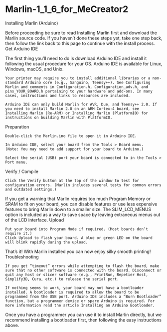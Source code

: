 # Marlin-1_1_6_for_MeCreator2

Installing Marlin (Arduino)

Before proceeding be sure to read Installing Marlin first and download the Marlin source code. If you haven’t done these steps yet, take one step back, then follow the link back to this page to continue with the install process.
Get Arduino IDE

The first thing you’ll need to do is download Arduino IDE and install it following the usual procedure for your OS. Arduino IDE is available for Linux, Windows, macOS, and Unix.

    Your printer may require you to install additional libraries or a non-standard Arduino core (e.g., Sanguino, Teensy++). See Configuring Marlin and comments in Configuration.h, Configuration_adv.h, and pins_YOUR_BOARD.h pertaining to your hardware and add-ons. In many cases, instructions and links to resources are included.

    Arduino IDE can only build Marlin for AVR, Due, and Teensy++ 2.0. If you need to install Marlin 2.0 on an ARM Cortex-4 board, see Installing Marlin (Re-ARM) or Installing Marlin (PlatformIO) for instructions on building Marlin with PlatformIO.

Preparation

    Double-click the Marlin.ino file to open it in Arduino IDE.

    In Arduino IDE, select your board from the Tools > Board menu.
    (Note: You may need to add support for your board to Arduino.)

    Select the serial (USB) port your board is connected to in the Tools > Port menu.

Verify / Compile

    Click the Verify button at the top of the window to test for configuration errors. (Marlin includes several tests for common errors and outdated settings.)

If you get a warning that Marlin requires too much Program Memory or SRAM to fit on your board, you can disable features or use less expensive features to bring Marlin down to a smaller size. The SLIM_LCD_MENUS option is included as a way to save space by leaving extraneous menus out of the LCD interface.
Upload

    Put your board into Program Mode if required. (Most boards don’t require it.)
    Click Upload to flash your board. A blue or green LED on the board will blink rapidly during the upload.

That’s it! With Marlin installed you can now enjoy silky smooth printing!
Troubleshooting

    If you get “timeout” errors while attempting to flash the board, make sure that no other software is connected with the board. Disconnect or quit any host or slicer software (e.g., PrintRun, Repetier Host, Simplify3D, Cura, etc.) to release the serial port.

    If nothing seems to work, your board may not have a bootloader installed. A bootloader is required to allow the board to be programmed from the USB port. Arduino IDE includes a “Burn Bootloader” function, but a programmer device or spare Arduino is required. For more information read the article Installing an Arduino Bootloader.

Once you have a programmer you can use it to install Marlin directly, but we recommend installing a bootloader first, then following the easy instructions above.

